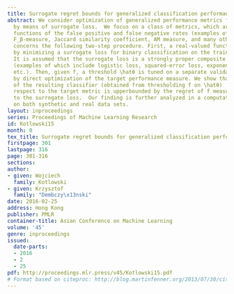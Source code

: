 ```yaml
---
title: Surrogate regret bounds for generalized classification performance metrics
abstract: We consider optimization of generalized performance metrics for binary classification
  by means of surrogate loss.  We focus on a class of metrics, which are linear-fractional
  functions of the false positive and false negative rates (examples of which include
  F_β-measure, Jaccard similarity coefficient, AM measure, and many others). Our analysis
  concerns the following two-step procedure. First, a real-valued function f is learned
  by minimizing a surrogate loss for binary classification on the training sample.
  It is assumed that the surrogate loss is a strongly proper composite loss function
  (examples of which include logistic loss, squared-error loss, exponential loss,
  etc.). Then, given f, a threshold \hatθ is tuned on a separate validation sample,
  by direct optimization of the target performance measure. We show that the regret
  of the resulting classifier (obtained from thresholding f on \hatθ)  measured with
  respect to the target metric is upperbounded by the regret of f measured with respect
  to the surrogate loss.  Our finding is further analyzed in a computational study
  on both synthetic and real data sets.
layout: inproceedings
series: Proceedings of Machine Learning Research
id: Kotlowski15
month: 0
tex_title: Surrogate regret bounds for generalized classification performance metrics
firstpage: 301
lastpage: 316
page: 301-316
sections: 
author:
- given: Wojciech
  family: Kotlowski
- given: Krzysztof
  family: "Dembczy\x13nski"
date: 2016-02-25
address: Hong Kong
publisher: PMLR
container-title: Asian Conference on Machine Learning
volume: '45'
genre: inproceedings
issued:
  date-parts:
  - 2016
  - 2
  - 25
pdf: http://proceedings.mlr.press/v45/Kotlowski15.pdf
# Format based on citeproc: http://blog.martinfenner.org/2013/07/30/citeproc-yaml-for-bibliographies/
---
```


